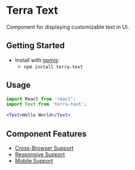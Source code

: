 # Terra Text

Component for displaying customizable text in UI.

## Getting Started

- Install with [npmjs](https://www.npmjs.com):
  - `npm install terra-text`

## Usage

```jsx
import React from 'react';
import Text from 'terra-text';

<Text>Hello World</Text>
```

## Component Features
* [Cross-Browser Support](https://github.com/cerner/terra-core/wiki/Component-Features#cross-browser-support)
* [Responsive Support](https://github.com/cerner/terra-core/wiki/Component-Features#responsive-support)
* [Mobile Support](https://github.com/cerner/terra-core/wiki/Component-Features#mobile-support)

